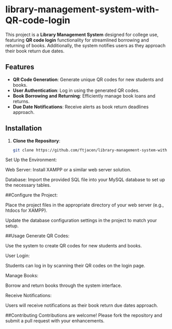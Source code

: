 # library-management-system-with-QR-code-login

This project is a **Library Management System** designed for college use, featuring **QR code login** functionality for streamlined borrowing and returning of books. Additionally, the system notifies users as they approach their book return due dates.

## Features

- **QR Code Generation**: Generate unique QR codes for new students and books.
- **User Authentication**: Log in using the generated QR codes.
- **Book Borrowing and Returning**: Efficiently manage book loans and returns.
- **Due Date Notifications**: Receive alerts as book return deadlines approach.

## Installation

1. **Clone the Repository**:
   ```bash
   git clone https://github.com/ftjacen/library-management-system-with-QR-code-login.git
   
Set Up the Environment:

Web Server: Install XAMPP or a similar web server solution.

Database: Import the provided SQL file into your MySQL database to set up the necessary tables.

##Configure the Project:

Place the project files in the appropriate directory of your web server (e.g., htdocs for XAMPP).

Update the database configuration settings in the project to match your setup.

##Usage
Generate QR Codes:

Use the system to create QR codes for new students and books.

User Login:

Students can log in by scanning their QR codes on the login page.

Manage Books:

Borrow and return books through the system interface.

Receive Notifications:

Users will receive notifications as their book return due dates approach.

##Contributing
Contributions are welcome! Please fork the repository and submit a pull request with your enhancements.
